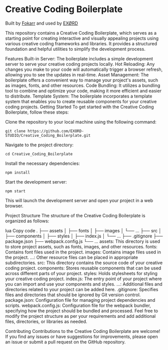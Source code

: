 # Creative Coding Boilerplate

Built by [Fokarr](https://github.com/Fokarr) and used by [EXØRD](https://exord.de)

This repository contains a Creative Coding Boilerplate, which serves as a starting point for creating interactive and visually appealing projects using various creative coding frameworks and libraries. It provides a structured foundation and helpful utilities to simplify the development process.

Features
Built-in Server: The boilerplate includes a simple development server to serve your creative coding projects locally.
Hot Reloading: Any changes you make to your code will automatically trigger a browser refresh, allowing you to see the updates in real-time.
Asset Management: The boilerplate offers a convenient way to manage your project's assets, such as images, fonts, and other resources.
Code Bundling: It utilizes a bundling tool to combine and optimize your code, making it more efficient and easier to distribute.
Template System: The boilerplate incorporates a template system that enables you to create reusable components for your creative coding projects.
Getting Started
To get started with the Creative Coding Boilerplate, follow these steps:

Clone the repository to your local machine using the following command:

```
git clone https://github.com/EXORD-STUDIO/Creative_Coding_Boilerplate.git
```

Navigate to the project directory:

```
cd Creative_Coding_Boilerplate
```

Install the necessary dependencies:

```
npm install
```

Start the development server:

```
npm start
```

This will launch the development server and open your project in a web browser.

Project Structure
The structure of the Creative Coding Boilerplate is organized as follows:

lua
Copy code
.
├── assets
│   ├── fonts
│   ├── images
│   └── ...
├── src
│   ├── components
│   ├── styles
│   ├── index.js
│   └── ...
├── .gitignore
├── package.json
├── webpack.config.js
└── ...
assets: This directory is used to store project assets, such as fonts, images, and other resources.
fonts: Contains font files used in the project.
images: Contains image files used in the project.
...: Other resource files can be placed in appropriate subdirectories.
src: This directory contains the source code of your creative coding project.
components: Stores reusable components that can be used across different parts of your project.
styles: Holds stylesheets for styling your creative coding project.
index.js: The entry point of your project where you can import and use your components and styles.
...: Additional files and directories related to your project can be added here.
.gitignore: Specifies files and directories that should be ignored by Git version control.
package.json: Configuration file for managing project dependencies and scripts.
webpack.config.js: Configuration file for the webpack bundler, specifying how the project should be bundled and processed.
Feel free to modify the project structure as per your requirements and add additional files, directories, or libraries as needed.

Contributing
Contributions to the Creative Coding Boilerplate are welcome! If you find any issues or have suggestions for improvements, please open an issue or submit a pull request on the GitHub repository.
